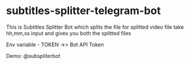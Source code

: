 # subtitles-splitter-telegram-bot

This is Subtitles Splitter Bot which splits the file for splitted video file take hh,mm,ss input and gives you both the splitted files

Env variable - TOKEN ->> Bot API Token

Demo: @subspliterbot
